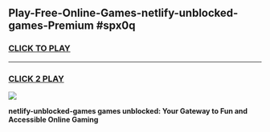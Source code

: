 
## Play-Free-Online-Games-netlify-unblocked-games-Premium #spx0q
<h3>
<a href="https://premium.freeplayer.one?title=netlify-unblocked-games&ref=8M">CLICK TO PLAY</a></h3>
<hr>

<h3>
<a href="https://premium.freeplayer.one?title=netlify-unblocked-games&ref=8M">CLICK 2 PLAY</a>
  
</h3>

<a href="https://premium.freeplayer.one?title=netlify-unblocked-games&ref=8M"><img src="https://clearcache.store/games.png"></a>


**netlify-unblocked-games games unblocked: Your Gateway to Fun and Accessible Online Gaming**
